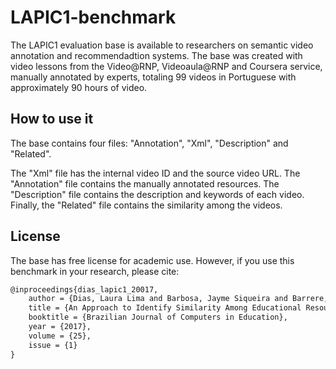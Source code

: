 # LAPIC1-benchmark

The LAPIC1 evaluation base is available to researchers on semantic video annotation and recommendadtion systems. The base was created with video lessons from the Video@RNP, Videoaula@RNP and Coursera service, manually annotated by experts, totaling 99 videos in Portuguese with approximately 90 hours of video. 

How to use it
-------------
The base contains four files: "Annotation", "Xml", "Description" and "Related".

The "Xml" file has the internal video ID and the source video URL. The "Annotation" file contains the manually annotated resources. The "Description" file contains the description and keywords of each video. Finally, the "Related" file contains the similarity among the videos.

License
-------
The base has free license for academic use. However, if you use this benchmark in your research, please cite:

```latex
@inproceedings{dias_lapic1_20017,
    author = {Dias, Laura Lima and Barbosa, Jayme Siqueira and Barrere, Eduardo and Souza, Jairo Francisco de},
    title = {An Approach to Identify Similarity Among Educational Resources Using External Knowledge Bases},
    booktitle = {Brazilian Journal of Computers in Education},
    year = {2017},
    volume = {25},
    issue = {1}
}
```

